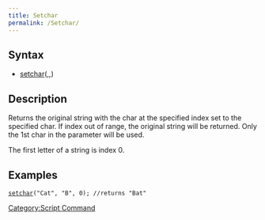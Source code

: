 ```yaml
---
title: Setchar
permalink: /Setchar/
---
```


Syntax
------

-   [setchar](/setchar "wikilink")(<string>,<char>,<index>)

Description
-----------

Returns the original string with the char at the specified index set to the specified char. If index out of range, the original string will be returned. Only the 1st char in the <char> parameter will be used.

The first letter of a string is index 0.

Examples
--------

[`setchar`](/setchar "wikilink")`("Cat", "B", 0); //returns "Bat"`

[Category:Script Command](/Category:Script_Command "wikilink")